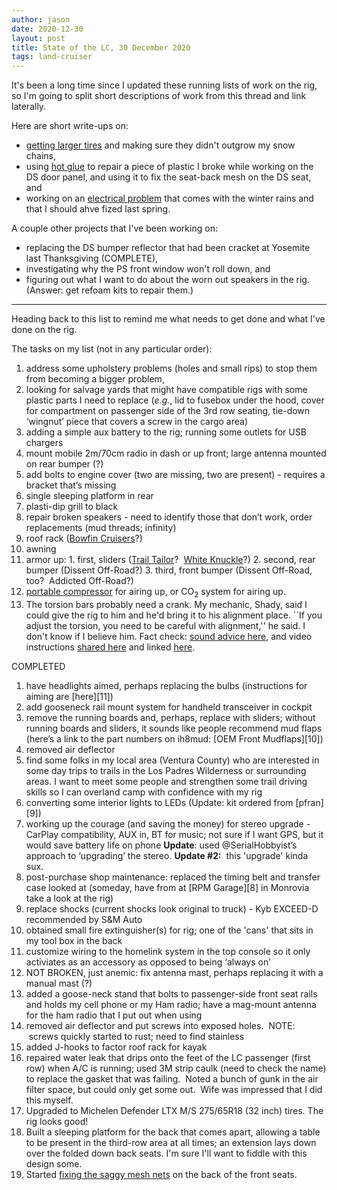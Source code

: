 ```yaml
---
author: jason
date: 2020-12-30
layout: post
title: State of the LC, 30 December 2020
tags: land-cruiser
---
```


It's been a long time since I updated these running lists of work on the rig, so I'm going to split short descriptions of work from this thread and link laterally.


Here are short write-ups on:

* [getting larger tires](/2020/12/30/lc-snowchains) and making sure they didn't outgrow my snow chains,
* using [hot glue](/2020/12/30/hot-glue) to repair a piece of plastic I broke while working on the DS door panel, and using it to fix the seat-back mesh on the DS seat, and
* working on an [electrical problem](/2020/12/28/state-of-the-LC-201228) that comes with the winter rains and that I should ahve fized last spring.

A couple other projects that I've been working on:
* replacing the DS bumper reflector that had been cracket at Yosemite last Thanksgiving (COMPLETE),
* investigating why the PS front window won't roll down, and
* figuring out what I want to do about the worn out speakers in the rig.  (Answer:  get refoam kits to repair them.)

* * *

Heading back to this list to remind me what needs to get done and what I've done on the rig.

The tasks on my list (not in any particular order):

  1. address some upholstery problems (holes and small rips) to stop them from becoming a bigger problem,
  2. looking for salvage yards that might have compatible rigs with some plastic parts I need to replace (_e.g._, lid to fusebox under the hood, cover for compartment on passenger side of the 3rd row seating, tie-down ‘wingnut’ piece that covers a screw in the cargo area)
  3. adding a simple aux battery to the rig; running some outlets for USB chargers
  5. mount mobile 2m/70cm radio in dash or up front; large antenna mounted on rear bumper (?)
  6. add bolts to engine cover (two are missing, two are present) - requires a bracket that’s missing
  7. single sleeping platform in rear
  8. plasti-dip grill to black  
  9. repair broken speakers - need to identify those that don’t work, order replacements (mud threads; infinity)
  10. roof rack ([Bowfin Cruisers](https://www.bowfincruisers.com/products/100-series-roof-rack)?)
  11. awning  
  12. armor up:
    1. first, sliders ([Trail Tailor](http://trail-tailor.com/store/p43/100_Series_Sliders.html)?  [White Knuckle](https://white-knuckleoffroad.com/product/toyota-100-series-land-cruiser-lexus-lx470-rock-sliders/)?)
    2. second, rear bumper (Dissent Off-Road?)
    3. third, front bumper (Dissent Off-Road, too?  Addicted Off-Road?)
  13. [portable compressor](https://www.amazon.com/Viair-00088-88P-Portable-Compressor/dp/B005ASY23I/ref=sr_1_fkmr0_1?ie=UTF8&qid=1534568292&sr=8-1-fkmr0&keywords=VAIAR+88P+compressor) for airing up, or CO<sub>2</sub> system for airing up.
  14. The torsion bars probably need a crank.  My mechanic, Shady, said I could give the rig to him and he'd bring it to his alignment place.  ``If you adjust the torsion, you need to be careful with alignment,'' he said.  I don't know if I believe him.  Fact check: [sound advice here](https://forum.ih8mud.com/threads/torsion-bar-alignment-risk.1218093/post-13219602), and video instructions [shared here](https://forum.ih8mud.com/threads/torsion-bar-alignment-risk.1218093/post-13225529) and linked [here](https://www.google.com/search?q=100+series+torsion+bar+adjustment&oq=100+series+torsion+bar+adjustment&aqs=chrome..69i57j0l2.5719j1j7&sourceid=chrome&ie=UTF-8#kpvalbx=_hmUPX9nXJLqIytMP1YmxoAQ30).

COMPLETED

  1. have headlights aimed, perhaps replacing the bulbs (instructions for aiming are [here][11])
  2. add gooseneck rail mount system for handheld transceiver in cockpit
  3. remove the running boards and, perhaps, replace with sliders; without running boards and sliders, it sounds like people recommend mud flaps (here’s a link to the part numbers on ih8mud: [OEM Front Mudflaps][10])
  4. removed air deflector
  5. find some folks in my local area (Ventura County) who are interested in some day trips to trails in the Los Padres Wilderness or surrounding areas. I want to meet some people and strengthen some trail driving skills so I can overland camp with confidence with my rig
  6. converting some interior lights to LEDs (Update: kit ordered from [pfran][9])
  7. working up the courage (and saving the money) for stereo upgrade - CarPlay compatibility, AUX in, BT for music; not sure if I want GPS, but it would save battery life on phone **Update**: used @SerialHobbyist’s approach to ‘upgrading’ the stereo. **Update #2:**  this 'upgrade' kinda sux.
  8. post-purchase shop maintenance: replaced the timing belt and transfer case looked at (someday, have from at [RPM Garage][8] in Monrovia take a look at the rig)
  9. replace shocks (current shocks look original to truck) - Kyb EXCEED-D recommended by S&M Auto
  10. obtained small fire extinguisher(s) for rig; one of the 'cans' that sits in my tool box in the back
  11. customize wiring to the homelink system in the top console so it only activiates as an accessory as opposed to being ‘always on’
  12. NOT BROKEN, just anemic: fix antenna mast, perhaps replacing it with a manual mast (?)
  13. added a goose-neck stand that bolts to passenger-side front seat rails and holds my cell phone or my Ham radio; have a mag-mount antenna for the ham radio that I put out when using
  14. removed air deflector and put screws into exposed holes.  NOTE:  screws quickly started to rust; need to find stainless
  15. added J-hooks to factor roof rack for kayak
  16. repaired water leak that drips onto the feet of the LC passenger (first row) when A/C is running; used 3M strip caulk (need to check the name) to replace the gasket that was failing.  Noted a bunch of gunk in the air filter space, but could only get some out.  Wife was impressed that I did this myself.
  17. Upgraded to Michelen Defender LTX M/S 275/65R18 (32 inch) tires.  The rig looks good!
  18. Built a sleeping platform for the back that comes apart, allowing a table to be present in the third-row area at all times; an extension lays down over the folded down back seats.  I'm sure I'll want to fiddle with this design some.
  19. Started [fixing the saggy mesh nets](/2020/12/30/hot-glue) on the back of the front seats.
